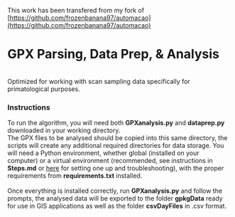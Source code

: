 This work has been transfered from my fork of [https://github.com/frozenbanana97/automacao](https://github.com/frozenbanana97/automacao)
<br>
# GPX Parsing, Data Prep, & Analysis
<br>
Optimized for working with scan sampling data specifically for primatological purposes.

### Instructions

To run the algorithm, you will need both **GPXanalysis.py** and **dataprep.py** downloaded in your working directory.<br>
The GPX files to be analysed should be copied into this same directory, the scripts will create any additional required directories for data storage. You will need a Python environment, whether global (installed on your computer) or a virtual environment (recommended, see instructions in **Steps.md** or [here](https://github.com/frozenbanana97/documentation) for setting one up and troubleshooting), with the proper requirements from **requirements.txt** installed.<br><br>
Once everything is installed correctly, run **GPXanalysis.py** and follow the prompts, the analysed data will be exported to the folder **gpkgData** ready for use in GIS applications as well as the folder **csvDayFiles** in .csv format.
